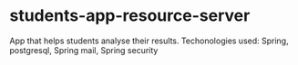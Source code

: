 # students-app-resource-server
App that helps students analyse their results. 
Techonologies used:
Spring, postgresql, Spring mail, Spring security
